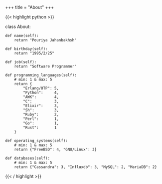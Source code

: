 +++
title = "About"
+++

{{< highlight python >}}

class About:

    def name(self):
        return "Pouriya Jahanbakhsh"

    def birthday(self):
        return "1995/2/25"

    def job(self):
        return "Software Programmer"

    def programming_languages(self):
        # min: 1 & max: 5
        return {
            "Erlang/OTP": 5,
            "Python":     4,
            "AWK":        4,
            "C":          3,
            "Elixir":     3,
            "Sh":         3,
            "Ruby":       2,
            "Perl":       1,
            "Go":         1,
            "Rust":       1
        }

    def operating_systems(self):
        # min: 1 & max: 5
        return {"FreeBSD": 4, "GNU/Linux": 3}

    def databases(self):
        # min: 1 & max: 5
        return {"Cassandra": 3, "Influxdb": 3, "MySQL": 2, "MariaDB": 2}

           

{{< / highlight >}}
